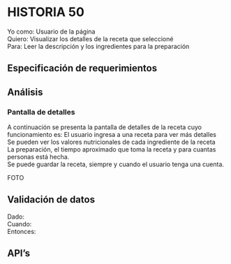 # HISTORIA 50
Yo como: Usuario de la página<br>
Quiero: Visualizar los detalles de la receta que seleccioné<br>
Para: Leer la descripción y los ingredientes para la preparación<br>

## Especificación de requerimientos


## Análisis
### Pantalla de detalles
A continuación se presenta la pantalla de detalles de la receta cuyo funcionamiento es:
El usuario ingresa a una receta para ver más detalles<br>
Se pueden ver los valores nutricionales de cada ingrediente de la receta<br>
La preparación, el tiempo aproximado que toma la receta y para cuantas personas está hecha.<br>
Se puede guardar la receta, siempre y cuando el usuario tenga una cuenta. <br>

FOTO

## Validación de datos
Dado:<br>
Cuando: <br>
Entonces: <br>

## API’s
